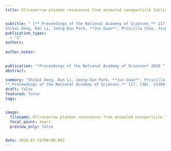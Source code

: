 ```yaml
---
title: Ultranarrow plasmon resonances from annealed nanoparticle lattices


subtitle: " [**_Proceedings of the National Academy of Sciences_** 117, (38), 23380-23384 (2020) <br> 
Shikai Deng, Ran Li, Jeong-Eun Park, **Jun Guan**, Priscilla Choo, Jingtian Hu, Paul J. M. Smeets and Teri W. Odom* ](https://www.pnas.org/doi/full/10.1073/pnas.2008818117)"
publication_types:
  - "2"
authors: 
  
author_notes:
  

publication: "*Proceedings of the National Academy of Sciences* 2020 "
abstract: 

summary: "Shikai Deng, Ran Li, Jeong-Eun Park, **Jun Guan**, Priscilla Choo, Jingtian Hu, Paul J. M. Smeets and Teri W. Odom*  <br>
**_Proceedings of the National Academy of Sciences_** 117, (38), 23380-23384 (2020). [[Link]](https://www.pnas.org/doi/full/10.1073/pnas.2008818117)"
draft: false
featured: false
tags:


image:
  filename: Ultranarrow plasmon resonances from annealed nanoparticle lattices.jpg
  focal_point: Smart
  preview_only: false

 
date: 2020-07-31T00:00:00Z
---
```







